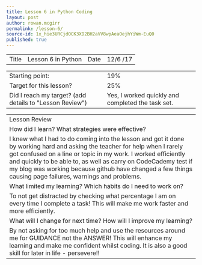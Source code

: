 ```yaml
---
title: Lesson 6 in Python Coding
layout: post
author: rowan.mcgirr
permalink: /lesson-6/
source-id: 1x_hie3URCjdOCK3XD2BH2aVV8wpAeaOejhYiWm-EuQ0
published: true
---
```

<table>
  <tr>
    <td>Title</td>
    <td>Lesson 6 in Python</td>
    <td>Date</td>
    <td>12/6
/17</td>
  </tr>
</table>


<table>
  <tr>
    <td>Starting point:</td>
    <td>19%</td>
  </tr>
  <tr>
    <td>Target for this lesson?</td>
    <td>25%</td>
  </tr>
  <tr>
    <td>Did I reach my target? 
(add details to "Lesson Review")</td>
    <td>Yes, I worked quickly and completed the task set.</td>
  </tr>
</table>


<table>
  <tr>
    <td>Lesson Review</td>
  </tr>
  <tr>
    <td>How did I learn? What strategies were effective? </td>
  </tr>
  <tr>
    <td>I knew what I had to do coming into the lesson and got it done by working hard and asking the teacher for help when I rarely got confused on a line or topic in my work. I worked efficiently and quickly to be able to, as well as carry on CodeCademy test if my blog was working because github have changed a few things causing page failures, warnings and problems.</td>
  </tr>
  <tr>
    <td>What limited my learning? Which habits do I need to work on?</td>
  </tr>
  <tr>
    <td>To not get distracted by checking what percentage I am on every time I complete a task! This will make me work faster and more efficiently.</td>
  </tr>
  <tr>
    <td>What will I change for next time? How will I improve my learning?</td>
  </tr>
  <tr>
    <td>By not asking for too much help and use the resources around me for GUIDANCE not the ANSWER! This will enhance my learning and make me confident whilst coding. It is also a good skill for later in life - persevere!!      </td>
  </tr>
</table>


